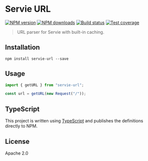 # Servie URL

[![NPM version](https://img.shields.io/npm/v/servie-url.svg?style=flat)](https://npmjs.org/package/servie-url)
[![NPM downloads](https://img.shields.io/npm/dm/servie-url.svg?style=flat)](https://npmjs.org/package/servie-url)
[![Build status](https://img.shields.io/travis/serviejs/servie-url.svg?style=flat)](https://travis-ci.org/serviejs/servie-url)
[![Test coverage](https://img.shields.io/coveralls/serviejs/servie-url.svg?style=flat)](https://coveralls.io/r/serviejs/servie-url?branch=master)

> URL parser for Servie with built-in caching.

## Installation

```
npm install servie-url --save
```

## Usage

```ts
import { getURL } from "servie-url";

const url = getURL(new Request("/"));
```

## TypeScript

This project is written using [TypeScript](https://github.com/Microsoft/TypeScript) and publishes the definitions directly to NPM.

## License

Apache 2.0
